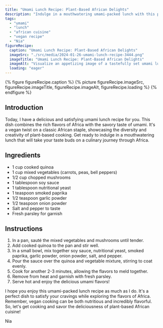 ```yaml
---
title: "Umami Lunch Recipe: Plant-Based African Delights"
description: "Indulge in a mouthwatering umami-packed lunch with this plant-based African recipe. Savor the rich flavors of Africa while enjoying the savory taste of umami. Perfect for vegans and anyone looking to explore the diverse culinary traditions of Africa."
tags:
  - "umami"
  - "lunch"
  - "african cuisine"
  - "vegan recipe"
  - "Nia"
figureRecipe: 
  caption: "Umami Lunch Recipe: Plant-Based African Delights"
  imageSrc: "./src/media/2024-01-26-umami-lunch-recipe-3444.png"
  imageTitle: "Umami Lunch Recipe: Plant-Based African Delights"
  imageAlt: "Visualize an appetizing image of a tastefully set umami lunch table, emphasizing a tantalizing plant-based African cuisine. The table is decorated with vivacious colors and different textures, encapsulating the heart of African culinary art. The main dish is the cynosure, featuring aromatic quinoa and a mixed vegetable array, garnished with freshly plucked parsley. Elements that echo the diverse panorama of African ingredients, such as bowls filled with various aromatic spices, colorful tropical fruits, and an array of locally gathered ingredients adorn the surrounding table. The overall image breathes warmth and allure, inviting the viewer to partake in the irresistible umami allure of this vegan African feast."
  loading: "eager"
---
```


{% figure figureRecipe.caption %}
{% picture figureRecipe.imageSrc, figureRecipe.imageTitle, figureRecipe.imageAlt, figureRecipe.loading %}
{% endfigure %}

## Introduction

Today, I have a delicious and satisfying umami lunch recipe for you. This dish combines the rich flavors of Africa with the savory taste of umami. It's a vegan twist on a classic African staple, showcasing the diversity and creativity of plant-based cooking. Get ready to indulge in a mouthwatering lunch that will take your taste buds on a culinary journey through Africa.

## Ingredients

- 1 cup cooked quinoa
- 1 cup mixed vegetables (carrots, peas, bell peppers)
- 1/2 cup chopped mushrooms
- 1 tablespoon soy sauce
- 1 tablespoon nutritional yeast
- 1 teaspoon smoked paprika
- 1/2 teaspoon garlic powder
- 1/2 teaspoon onion powder
- Salt and pepper to taste
- Fresh parsley for garnish

## Instructions

1. In a pan, sauté the mixed vegetables and mushrooms until tender.
2. Add cooked quinoa to the pan and stir well.
3. In a small bowl, mix together soy sauce, nutritional yeast, smoked paprika, garlic powder, onion powder, salt, and pepper.
4. Pour the sauce over the quinoa and vegetable mixture, stirring to coat evenly.
5. Cook for another 2-3 minutes, allowing the flavors to meld together.
6. Remove from heat and garnish with fresh parsley.
7. Serve hot and enjoy the delicious umami flavors!

I hope you enjoy this umami-packed lunch recipe as much as I do. It's a perfect dish to satisfy your cravings while exploring the flavors of Africa. Remember, vegan cooking can be both nutritious and incredibly flavorful. So, let's get cooking and savor the deliciousness of plant-based African cuisine!

Nia

